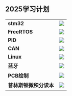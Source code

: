 ## 2025学习计划

|                        |                                       |
|------------------------|---------------------------------------|
| **stm32**              |  ![](https://geps.dev/progress/90)    |
| **FreeRTOS**           |  ![](https://geps.dev/progress/50)    |
| **PID**                |  ![](https://geps.dev/progress/40)    |
| **CAN**                |  ![](https://geps.dev/progress/70)    |
| **Linux**              |  ![](https://geps.dev/progress/0)    |
| **蓝牙**               |  ![](https://geps.dev/progress/0)    |
| **PCB绘制**            |  ![](https://geps.dev/progress/20)    |
| **普林斯顿微积分读本** | ![](https://geps.dev/progress/0)     |

